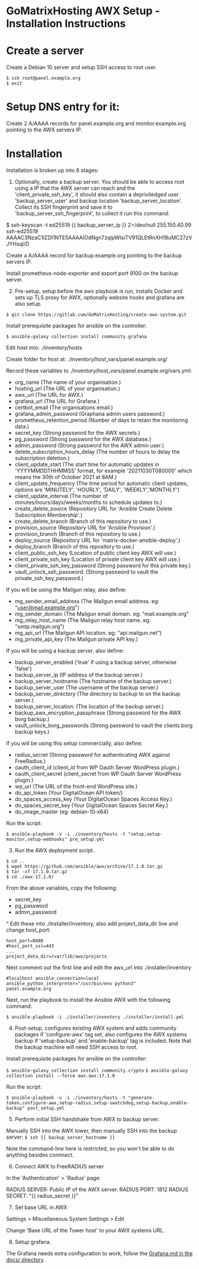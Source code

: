 # GoMatrixHosting AWX Setup - Installation Instructions


# Create a server

Create a Debian 10 server and setup SSH access to root user.
```
$ ssh root@panel.example.org
$ exit
```

# Setup DNS entry for it:

Create 2 A/AAAA records for panel.example.org and monitor.example.org pointing to the AWX servers IP.


# Installation

Installation is broken up into 8 stages:

1) Optionally, create a backup server. You should be able to access root using a IP that the AWX server can reach and the 'client_private_ssh_key', it should also contain a depriviledged user 'backup_server_user' and backup location 'backup_server_location'. Collect its SSH fingerprint and save it to 'backup_server_ssh_fingerprint', to collect it run this command:

$ ssh-keyscan -t ed25519 {{ backup_server_ip }} 2>/dev/null
255.150.40.99 ssh-ed25519 AAAAC3NzaC1lZDI1NTE5AAAAIOdNgn7zqlpWIsiTV91QLEtRnXH18uMC27zVJYHsql/D

Create a A/AAAA record for backup.example.org pointing to the backup servers IP.

Install prometheus-node-exporter and export port 9100 on the backup server.


2) Pre-setup, setup before the awx playbook is run, installs Docker and sets up TLS proxy for AWX, optionally website hooks and grafana are also setup.

`$ git clone https://gitlab.com/GoMatrixHosting/create-awx-system.git`

Install prerequisite packages for ansible on the controller:

`$ ansible-galaxy collection install community.grafana`

Edit host into: ./inventory/hosts

Create folder for host at: ./inventory/host_vars/panel.example.org/

Record these variables to ./inventory/host_vars/panel.example.org/vars.yml:
- org_name 			(The name of your organisation.)
- hosting_url			(The URL of your organisation.)
- awx_url 			(The URL for AWX.)
- grafana_url 			(The URL for Grafana.)
- certbot_email 		(The organisations email.)
- grafana_admin_password	(Graphana admin users password.)
- prometheus_retention_period	(Number of days to retain the monitoring data.)
- secret_key			(Strong password for the AWX secrets.)
- pg_password			(Strong password for the AWX database.)
- admin_password 		(Strong password for the AWX admin user.)
- delete_subscription_hours_delay	(The number of hours to delay the subscription deletion.)
- client_update_start		(The start time for automatic updates in 'YYYYMMDDTHHMMSS' format, for example '20211030T080000' which means the 30th of October 2021 at 8AM.)
- client_update_frequency	(The time period for automatic client updates, options are 'MINUTELY', 'HOURLY', 'DAILY', 'WEEKLY','MONTHLY')
- client_update_interval	(The number of minutes/hours/days/weeks/months to schedule updates to.)
- create_delete_source		(Repository URL for 'Ansible Create Delete Subscription Membership'.)
- create_delete_branch		(Branch of this repository to use.)
- provision_source		(Repository URL for 'Ansible Provision'.)
- provision_branch		(Branch of this repository to use.)
- deploy_source			(Repository URL for 'matrix-docker-ansible-deploy'.)
- deploy_branch			(Branch of this repository to use.)
- client_public_ssh_key 	(Location of public client key AWX will use.)
- client_private_ssh_key 	(Location of private client key AWX will use.)
- client_private_ssh_key_password 	(Strong password for this private key.)
- vault_unlock_ssh_password:	(Strong password to vault the private_ssh_key_password.)

If you will be using the Mailgun relay, also define:
- mg_sender_email_address	(The Mailgun email address. eg: "user@mail.example.org")
- mg_sender_domain		(The Mailgun email domain. eg: "mail.example.org"
- mg_relay_host_name		(The Mailgun relay host name. eg: "smtp.mailgun.org")
- mg_api_url			(The Mailgun API location. eg: "api.mailgun.net")
- mg_private_api_key		(The Mailgun private API key.)

If you will be using a backup server, also define:
- backup_server_enabled		('true' if using a backup server, otherwise 'false')
- backup_server_ip 		(IP address of the backup server.)
- backup_server_hostname 	(The hostname of the backup server.)
- backup_server_user 		(The username of the backup server.)
- backup_server_directory 	(The directory to backup to on the backup server.)
- backup_server_location:	(The location of the backup server.)
- backup_awx_encryption_passphrase 	(Strong password for the AWX borg backup.)
- vault_unlock_borg_passwords	(Strong password to vault the clients borg backup keys.)

If you will be using this setup commercially, also define:
- radius_secret			(Strong password for authenticating AWX against FreeRadius.)
- oauth_client_id		(client_id from WP Oauth Server WordPress plugin.)
- oauth_client_secret		(client_secret from WP Oauth Server WordPress plugin.)
- wp_url			(The URL of the front-end WordPress site.)
- do_api_token 			(Your DigitalOcean API token/)
- do_spaces_access_key 		(Your DigitalOcean Spaces Access Key.)
- do_spaces_secret_key 		(Your DigitalOcean Spaces Secret Key.)
- do_image_master 		(eg: debian-10-x64)

Run the script:

`$ ansible-playbook -v -i ./inventory/hosts -t "setup,setup-monitor,setup-webhooks" pre_setup.yml`


3) Run the AWX deployment script.
```
$ cd ..
$ wget https://github.com/ansible/awx/archive/17.1.0.tar.gz
$ tar -xf 17.1.0.tar.gz
$ cd ./awx-17.1.0/
```

From the above variables, copy the following:
- secret_key
- pg_password
- admin_password

^ Edit these into ./installer/inventory, also add project_data_dir line and change host_port:
```
host_port=8080
#host_port_ssl=443
...
project_data_dir=/var/lib/awx/projects
```

Next comment out the first line and edit the awx_url into ./installer/inventory
```
#localhost ansible_connection=local ansible_python_interpreter="/usr/bin/env python3"
panel.example.org
```

Next, run the playbook to install the Ansible AWX with the following command:

`$ ansible-playbook -i ./installer/inventory ./installer/install.yml`


4) Post-setup, configures existing AWX system and adds community packages if 'configure-awx' tag set, also configures the AWX systems backup if 'setup-backup' and 'enable-backup' tag is included. Note that the backup machine will need SSH access to root.

Install prerequisite packages for ansible on the controller:

`$ ansible-galaxy collection install community.crypto`
`$ ansible-galaxy collection install --force awx.awx:17.1.0`

Run the script:

`$ ansible-playbook -v -i ./inventory/hosts -t "generate-token,configure-awx,setup-radius,setup-swatchdog,setup-backup,enable-backup" post_setup.yml`


5) Perform initial SSH handshake from AWX to backup server.

Manually SSH into the AWX tower, then manually SSH into the backup server:
`$ ssh {{ backup_server_hostname }}`

Note the command-line here is restricted, so you won't be able to do anything besides connnect.


6) Connect AWX to FreeRADIUS server

In the 'Authentication' > 'Radius' page:

RADIUS SERVER:	Public IP of the AWX server.
RADIUS PORT:	1812
RADIUS SECRET:	"{{ radius_secret }}"


7) Set base URL in AWX

Settings > Miscellaneous System Settings > Edit

Change 'Base URL of the Tower host' to your AWX systems URL.


8) Setup grafana.

The Grafana needs extra configuration to work, follow the [Grafana.md in the docs/ directory](docs/Grafana.md).

